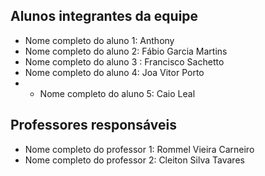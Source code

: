 

## Alunos integrantes da equipe

* Nome completo do aluno 1: Anthony
* Nome completo do aluno 2: Fábio Garcia Martins
* Nome completo do aluno 3 : Francisco Sachetto
* Nome completo do aluno 4: Joa Vitor Porto
* * Nome completo do aluno 5: Caio Leal

## Professores responsáveis

* Nome completo do professor 1: Rommel Vieira Carneiro
* Nome completo do professor 2: Cleiton Silva  Tavares



